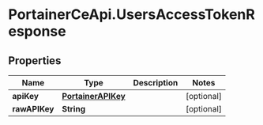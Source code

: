 # PortainerCeApi.UsersAccessTokenResponse

## Properties
Name | Type | Description | Notes
------------ | ------------- | ------------- | -------------
**apiKey** | [**PortainerAPIKey**](PortainerAPIKey.md) |  | [optional] 
**rawAPIKey** | **String** |  | [optional] 


